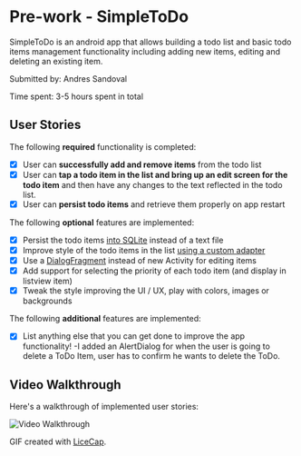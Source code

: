 # Pre-work - SimpleToDo

SimpleToDo is an android app that allows building a todo list and basic todo items management functionality including adding new items, editing and deleting an existing item.

Submitted by: Andres Sandoval

Time spent: 3-5 hours spent in total

## User Stories

The following **required** functionality is completed:

* [X] User can **successfully add and remove items** from the todo list
* [X] User can **tap a todo item in the list and bring up an edit screen for the todo item** and then have any changes to the text reflected in the todo list.
* [X] User can **persist todo items** and retrieve them properly on app restart

The following **optional** features are implemented:

* [X] Persist the todo items [into SQLite](http://guides.codepath.com/android/Persisting-Data-to-the-Device#sqlite) instead of a text file
* [X] Improve style of the todo items in the list [using a custom adapter](http://guides.codepath.com/android/Using-an-ArrayAdapter-with-ListView)
* [X] Use a [DialogFragment](http://guides.codepath.com/android/Using-DialogFragment) instead of new Activity for editing items
* [X] Add support for selecting the priority of each todo item (and display in listview item)
* [X] Tweak the style improving the UI / UX, play with colors, images or backgrounds

The following **additional** features are implemented:

* [X] List anything else that you can get done to improve the app functionality!
    -I added an AlertDialog for when the user is going to delete a ToDo Item, user has to confirm he wants to delete the ToDo.

## Video Walkthrough 

Here's a walkthrough of implemented user stories:

<img src='https://github.com/AndreSand/ToDo_List_Android/blob/master/todo_app.gif' title='Video Walkthrough' width='' alt='Video Walkthrough' />

GIF created with [LiceCap](http://www.cockos.com/licecap/).



